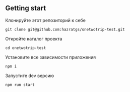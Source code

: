 ## Getting start
Клонируйте этот репозиторий к себе

    git clone git@github.com:hazratgs/onetwotrip-test.git
Откройте каталог проекта

    cd onetwotrip-test
Установите все зависимости приложения

    npm i
Запустите dev версию

    npm run start

